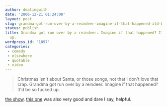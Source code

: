 ```yaml
---
author: dealingwith
date: '2006-12-21 01:24:00'
layout: post
slug: grandma-got-run-over-by-a-reindeer-imagine-if-that-happened-itd-be-so-fucked-up
status: publish
title: Grandma got run over by a reindeer. Imagine if that happened? It'd be so fucked
  up.
wordpress_id: '1897'
categories:
 - comedy
 - elsewhere
 - quotable
 - video
---
```


> Christmas isn't about Santa, or those songs, not that I don't love that
crap. Grandma got run over by a reindeer. Imagine if that happened? It'd be so
fucked up.

[the show][1]. [this one][2] was also very good and dare I say, helpful.

   [1]: http://www.zefrank.com/theshow/archives/2006/12/122006.html

   [2]: http://www.zefrank.com/theshow/archives/2006/12/121906.html

